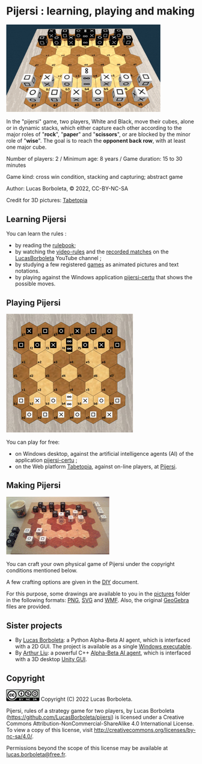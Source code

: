 # Pijersi : learning, playing and making

<img src="./pictures/animations/game-tabletopia/all.gif" style="zoom:40%;" />

In the "pijersi" game, two players, White and Black, move their cubes, alone or in dynamic stacks, which either capture each other according to the major roles of "**rock**", "**paper**" and "**scissors**", or are blocked by the minor role of "**wise**". The goal is to reach the **opponent back row**, with at least one major cube.

Number of players: 2 / Minimum age: 8 years / Game duration: 15 to 30 minutes

Game kind: cross win condition, stacking and capturing; abstract game

Author: Lucas Borboleta, © 2022, CC-BY-NC-SA

Credit for 3D pictures: [Tabetopia](https://tabletopia.com/games/pijersi)

## Learning Pijersi

You can learn the rules :

- by reading the [rulebook](./pijersi-the-rules.md);
- by watching the [video-rules](https://youtu.be/w2c6-h2DAus) and the [recorded matches](https://www.youtube.com/playlist?list=PLui_B_YF7szPmwLvfPH-0QQpYrAeC9LoT) on the [LucasBorboleta](https://www.youtube.com/@lucasborboleta) YouTube channel ;
- by studying a few registered [games](./games) as animated pictures and text notations.
- by playing against the Windows application [pijersi-certu](https://github.com/LucasBorboleta/pijersi-certu) that shows the possible moves.

## Playing Pijersi

<img src="./pictures/animations/game-certu/all.gif" style="zoom:50%;" />

You can play for free:

- on Windows desktop, against the artificial intelligence agents (AI) of the application [pijersi-certu](https://github.com/LucasBorboleta/pijersi-certu) ;
- on the Web platform [Tabetopia](https://tabletopia.com), against on-line players, at [Pijersi](https://tabletopia.com/games/pijersi).

## Making Pijersi 

<img src="./pictures/Pijersi-situation.jpg" style="zoom:26.8%;" />

You can craft your own physical game of Pijersi under the copyright conditions mentioned below. 

A few crafting options are given in the [DIY](./DIY.md) document.

For this purpose, some drawings are available to you in the [pictures](./pictures) folder in the following formats: [PNG](./pictures/png-kit), [SVG](./pictures/svg-kit) and [WMF](./pictures/wmf-kit). Also, the original [GeoGebra](./pictures/ggb-kit) files are provided. 

## Sister projects

- By [Lucas Borboleta](https://github.com/LucasBorboleta): a Python Alpha-Beta AI agent, which is interfaced with a 2D GUI. The project is available as a single  [Windows executable](https://github.com/LucasBorboleta/pijersi-certu/blob/main/docs/INSTALL.md).
- By [Arthur Liu](https://github.com/arthur-liu-lsh): a powerful C++ [Alpha-Beta AI agent](https://github.com/arthur-liu-lsh/pijersi-engine), which is interfaced with a 3D desktop [Unity GUI](https://github.com/arthur-liu-lsh/pijersi-unity).


## Copyright

[![Creative Commons License](./pictures/CC-BY-NC-SA.png)](http://creativecommons.org/licenses/by-nc-sa/4.0/) Copyright (C) 2022 Lucas Borboleta.

Pijersi, rules of a strategy game for two players, by Lucas Borboleta (https://github.com/LucasBorboleta/pijersi) is licensed under a Creative Commons Attribution-NonCommercial-ShareAlike 4.0 International License. To view a copy of this license, visit http://creativecommons.org/licenses/by-nc-sa/4.0/.

Permissions beyond the scope of this license may be available at [lucas.borboleta@free.fr](mailto:lucas.borboleta@free.fr).
